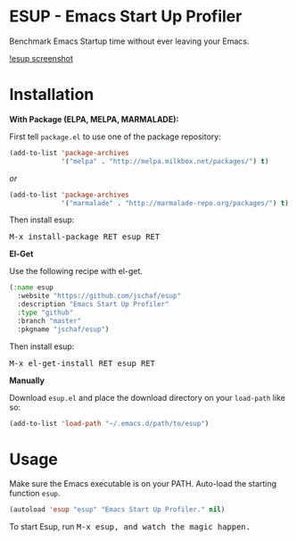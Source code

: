 ESUP - Emacs Start Up Profiler
==============================

Benchmark Emacs Startup time without ever leaving your Emacs.

[!esup screenshot](./esup-screenshot.png "esup screenshot")

Installation
============

**With Package (ELPA, MELPA, MARMALADE):**

First tell `package.el` to use one of the package repository:

```lisp
(add-to-list 'package-archives
             '("melpa" . "http://melpa.milkbox.net/packages/") t)
```

*or*

```lisp
(add-to-list 'package-archives
             '("marmalade" . "http://marmalade-repo.org/packages/") t)
```

Then install esup:

<kbd>M-x install-package RET esup RET</kbd>

**El-Get**

Use the following recipe with el-get.

```lisp
(:name esup
  :website "https://github.com/jschaf/esup"
  :description "Emacs Start Up Profiler"
  :type "github"
  :branch "master"
  :pkgname "jschaf/esup")
```

Then install esup:

<kbd>M-x el-get-install RET esup RET</kbd>

**Manually**

Download `esup.el` and place the download directory on your
`load-path` like so:

```lisp
(add-to-list 'load-path "~/.emacs.d/path/to/esup")
```

Usage
=====

Make sure the Emacs executable is on your PATH. Auto-load the starting
function `esup`.
    
```lisp
(autoload 'esup "esup" "Emacs Start Up Profiler." nil)
```

To start Esup, run <kbd>M-x esup<kbd>, and watch the magic happen.
